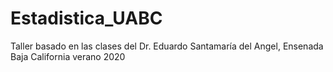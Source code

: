 # Estadistica_UABC
Taller basado en las clases del Dr. Eduardo Santamaría del Angel, Ensenada Baja California verano 2020
